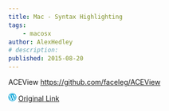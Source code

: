 ```yaml
---
title: Mac - Syntax Highlighting
tags:
    - macosx
author: AlexHedley
# description: 
published: 2015-08-20
---
```


ACEView https://github.com/faceleg/ACEView

![Wordpress](../images/wordpress.png "Wordpress") [Original Link](https://alexhedley.wordpress.com/2015/08/20/mac-syntax-highlighting/)
